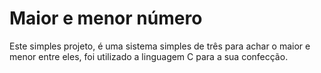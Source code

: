 # Maior e menor número
 Este simples projeto, é uma sistema simples de três para achar o maior e menor entre eles, foi utilizado a linguagem C para a sua confecção.
